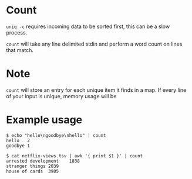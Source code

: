 # Count

`uniq -c` requires incoming data to be sorted first, this can be a slow process.

`count` will take any line delimited stdin and perform a word count on lines that match.

# Note

`count` will store an entry for each unique item it finds in a map. If every line of your input is unique, memory usage will be 

# Example usage

    $ echo "hello\ngoodbye\nhello" | count
    hello	2
    goodbye	1

    $ cat netflix-views.tsv | awk '{ print $1 }' | count
    arrested development	1838
    stranger things	2039
    house of cards	3985
    


